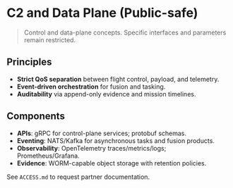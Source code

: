 # C2 and Data Plane (Public-safe)

> Control and data-plane concepts. Specific interfaces and parameters remain
> restricted.

## Principles

- **Strict QoS separation** between flight control, payload, and telemetry.
- **Event-driven orchestration** for fusion and tasking.
- **Auditability** via append-only evidence and mission timelines.

## Components

- **APIs**: gRPC for control-plane services; protobuf schemas.
- **Eventing**: NATS/Kafka for asynchronous tasks and fusion products.
- **Observability**: OpenTelemetry traces/metrics/logs; Prometheus/Grafana.
- **Evidence**: WORM-capable object storage with retention policies.

See `ACCESS.md` to request partner documentation.
